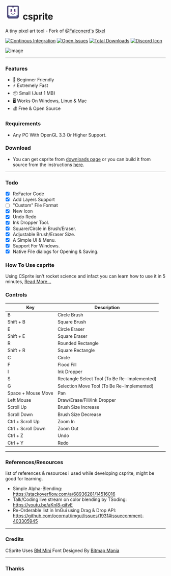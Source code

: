 # <img src="data/icon-scaled.png" width="48"> csprite
A tiny pixel art tool - Fork of [@Falconerd's](https://github.com/falconerd) [Sixel](https://github.com/falconerd/sixel)

[![Continous Integration](https://github.com/pegvin/csprite/actions/workflows/ci.yml/badge.svg)](https://github.com/pegvin/csprite/actions/)
[![Open Issues](https://img.shields.io/github/issues/pegvin/csprite)](https://github.com/pegvin/csprite/issues)
[![Total Downloads](https://img.shields.io/github/downloads/pegvin/csprite/total)](https://github.com/pegvin/csprite/releases)
[![Discord Icon](https://discordapp.com/api/guilds/1027457407732957206/embed.png)](https://discord.gg/ZKs8sm2CPA)

![image](https://user-images.githubusercontent.com/75035219/199698417-bcb5a600-3f94-41ab-adba-ac582cda33cb.png)

---
### Features
- :beginner: Beginner Friendly
- :zap: Extremely Fast
- :package: Small (Just 1 MB)
- :desktop_computer: Works On Windows, Linux & Mac
- :moneybag: Free & Open Source

### Requirements
- Any PC With OpenGL 3.3 Or Higher Support.

### Download
- You can get csprite from [downloads page](https://csprite.github.io/downloads/) or you can build it from source from the instructions [here](https://csprite.github.io/wiki/latest-git/building-from-source.html).

---
### Todo
- [x] ReFactor Code
- [x] Add Layers Support
- [ ] "Custom" File Format
- [x] New Icon
- [x] Undo Redo
- [x] Ink Dropper Tool.
- [x] Square/Circle in Brush/Eraser.
- [x] Adjustable Brush/Eraser Size.
- [x] A Simple UI & Menu.
- [x] Support For Windows.
- [x] Native File dialogs for Opening & Saving.

### How To Use csprite
Using CSprite isn't rocket science and infact you can learn how to use it in 5 minutes, [Read More...](https://github.com/pegvin/CSprite/wiki)

### Controls
| Key                          | Description                                  |
|------------------------------|----------------------------------------------|
| B                            | Circle Brush                                 |
| Shift + B                    | Square Brush                                 |
| E                            | Circle Eraser                                |
| Shift + E                    | Square Eraser                                |
| R                            | Rounded Rectangle                            |
| Shift + R                    | Square Rectangle                             |
| C                            | Circle                                       |
| F                            | Flood Fill                                   |
| I                            | Ink Dropper                                  |
| S                            | Rectangle Select Tool (To Be Re-Implemented) |
| G                            | Selection Move Tool (To Be Re-Implemented)   |
| Space + Mouse Move           | Pan                                          |
| Left Mouse                   | Draw/Erase/Fill/Ink Dropper                  |
| Scroll Up                    | Brush Size Increase                          |
| Scroll Down                  | Brush Size Decrease                          |
| Ctrl + Scroll Up             | Zoom In                                      |
| Ctrl + Scroll Down           | Zoom Out                                     |
| Ctrl + Z                     | Undo                                         |
| Ctrl + Y                     | Redo                                         |

---
### References/Resources
list of references & resources i used while developing csprite, might be good for learning.

- Simple Alpha-Blending: https://stackoverflow.com/a/68936281/14516016
- Talk/Coding live stream on color blending by TSoding: https://youtu.be/aKnl8-qifvE
- Re-Orderable list in ImGui using Drag & Drop API: https://github.com/ocornut/imgui/issues/1931#issuecomment-403305945

---
### Credits

CSprite Uses [BM Mini](https://www.dafont.com/bm-mini.font) Font Designed By [Bitmap Mania](https://www.dafont.com/bitmapmania.d283)

---

### Thanks
